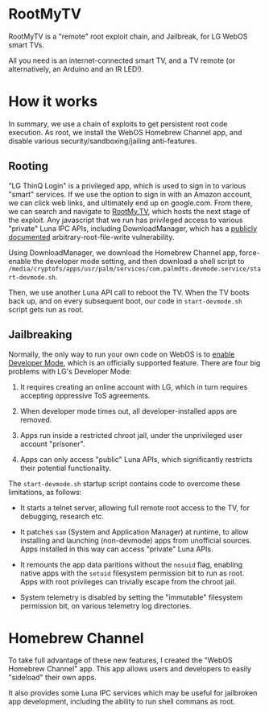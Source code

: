 # RootMyTV

RootMyTV is a "remote" root exploit chain, and Jailbreak, for LG WebOS smart TVs.

All you need is an internet-connected smart TV, and a TV remote (or alternatively, an Arduino and an IR LED!).

# How it works

In summary, we use a chain of exploits to get persistent root code execution.
As root, we install the WebOS Homebrew Channel app, and disable various
security/sandboxing/jailing anti-features.

## Rooting

"LG ThinQ Login" is a privileged app, which is used to sign in to various "smart" services.
If we use the option to sign in with an Amazon account, we can click web links, and
ultimately end up on google.com. From there, we can search and navigate to [RootMy.TV](https://rootmy.tv),
which hosts the next stage of the exploit. Any javascript that we run has privileged access
to various "private" Luna IPC APIs, including DownloadManager, which has a [publicly documented](https://blog.recurity-labs.com/2021-02-03/webOS_Pt1.html)
arbitrary-root-file-write vulnerability.

Using DownloadManager, we download the Homebrew Channel app, force-enable the developer mode setting, and then
download a shell script to `/media/cryptofs/apps/usr/palm/services/com.palmdts.devmode.service/start-devmode.sh`.

Then, we use another Luna API call to reboot the TV. When the TV boots back up, and on
every subsequent boot, our code in `start-devmode.sh` script gets run as root.

## Jailbreaking

Normally, the only way to run your own code on WebOS is to [enable Developer Mode](https://webostv.developer.lge.com/develop/app-test),
which is an officially supported feature. There are four big problems with LG's
Developer Mode:

1. It requires creating an online account with LG, which in turn requires accepting oppressive ToS agreements.

2. When developer mode times out, all developer-installed apps are removed.

3. Apps run inside a restricted chroot jail, under the unprivileged user account "prisoner".

4. Apps can only access "public" Luna APIs, which significantly restricts their potential functionality.

The `start-devmode.sh` startup script contains code to overcome these limitations, as follows:

 - It starts a telnet server, allowing full remote root access to the TV, for debugging, research etc.

 - It patches `sam` (System and Application Manager) at runtime, to allow installing and launching (non-devmode) apps from unofficial sources. Apps installed in this way can access "private" Luna APIs.

 - It remounts the app data paritions without the `nosuid` flag, enabling native apps with the `setuid` filesystem permission bit to run as root. Apps with root privileges can trivially escape from the chroot jail.

 - System telemetry is disabled by setting the "immutable" filesystem permission bit, on various telemetry log directories.

# Homebrew Channel

To take full advantage of these new features, I created the "WebOS Homebrew Channel" app.
This app allows users and developers to easily "sideload" their own apps.

It also
provides some Luna IPC services which may be useful for jailbroken app development, including
the ability to run shell commans as root.
